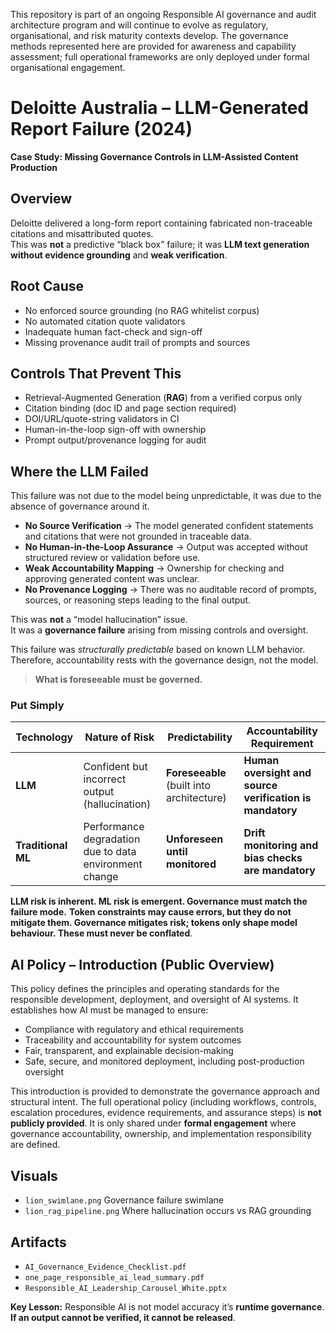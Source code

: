 This repository is part of an ongoing Responsible AI governance and audit architecture program and will continue to evolve as regulatory, organisational, and risk maturity contexts develop.
The governance methods represented here are provided for awareness and capability assessment; full operational frameworks are only deployed under formal organisational engagement.

 # Deloitte Australia – LLM-Generated Report Failure (2024)
**Case Study: Missing Governance Controls in LLM-Assisted Content Production**

## Overview
Deloitte delivered a long-form report containing fabricated non-traceable citations and misattributed quotes.  
This was **not** a predictive “black box” failure; it was **LLM text generation without evidence grounding** and **weak verification**.

## Root Cause
- No enforced source grounding (no RAG  whitelist corpus)
- No automated citation quote validators
- Inadequate human fact-check and sign-off
- Missing provenance audit trail of prompts and sources

## Controls That Prevent This
- Retrieval-Augmented Generation (**RAG**) from a verified corpus only
- Citation binding (doc ID  and page section required)
- DOI/URL/quote-string validators in CI
- Human-in-the-loop sign-off with ownership
- Prompt output/provenance logging for audit
  
## Where the LLM Failed
This failure was not due to the model being unpredictable, it was due to the absence of governance around it.
- **No Source Verification** → The model generated confident statements and citations that were not grounded in traceable data.
- **No Human-in-the-Loop Assurance** → Output was accepted without structured review or validation before use.
- **Weak Accountability Mapping** → Ownership for checking and approving generated content was unclear.
- **No Provenance Logging** → There was no auditable record of prompts, sources, or reasoning steps leading to the final output.

This was **not** a “model hallucination” issue.  
It was a **governance failure** arising from missing controls and oversight.

This failure was *structurally predictable* based on known LLM behavior. Therefore, accountability rests with the governance design, not the model.
> **What is foreseeable must be governed.**

### Put Simply
| Technology        | Nature of Risk                                      | Predictability                               | Accountability Requirement                                   |
|-------------------|-----------------------------------------------------|-----------------------------------------------|--------------------------------------------------------------|
| **LLM**           | Confident but incorrect output (hallucination)      | **Foreseeable** (built into architecture)     | **Human oversight and source verification is mandatory**       |
| **Traditional ML**| Performance degradation due to data environment change | **Unforeseen until monitored**              | **Drift monitoring and bias checks are mandatory**             |

 **LLM risk is inherent. ML risk is emergent. Governance must match the failure mode.**
 **Token constraints may cause errors, but they do not mitigate them. Governance mitigates risk; tokens only shape model behaviour. These must never be conflated**.

## AI Policy – Introduction (Public Overview)

This policy defines the principles and operating standards for the responsible development, deployment, and oversight of AI systems.
It establishes how AI must be managed to ensure:
- Compliance with regulatory and ethical requirements
- Traceability and accountability for system outcomes
- Fair, transparent, and explainable decision-making
- Safe, secure, and monitored deployment, including post-production oversight

This introduction is provided to demonstrate the governance approach and structural intent.
The full operational policy (including workflows, controls, escalation procedures, evidence requirements, and assurance steps) is **not publicly provided**. It is only shared under **formal engagement** where governance accountability, ownership, and implementation responsibility are defined.

## Visuals
- `lion_swimlane.png`  Governance failure swimlane  
- `lion_rag_pipeline.png`  Where hallucination occurs vs RAG grounding

## Artifacts
- `AI_Governance_Evidence_Checklist.pdf`
- `one_page_responsible_ai_lead_summary.pdf`
- `Responsible_AI_Leadership_Carousel_White.pptx`

 **Key Lesson:** Responsible AI is not model accuracy  it’s **runtime governance**.  
 **If an output cannot be verified, it cannot be released**.
